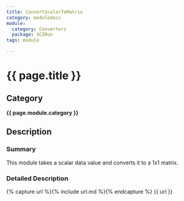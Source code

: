 ```yaml
---
title: ConvertScalarToMatrix
category: moduledocs
module:
  category: Converters
  package: SCIRun
tags: module

---
```


# {{ page.title }}

## Category

**{{ page.module.category }}**

## Description

### Summary

This module takes a scalar data value and converts it to a 1x1 matrix. 

### Detailed Description

{% capture url %}{% include url.md %}{% endcapture %}
{{ url }}
